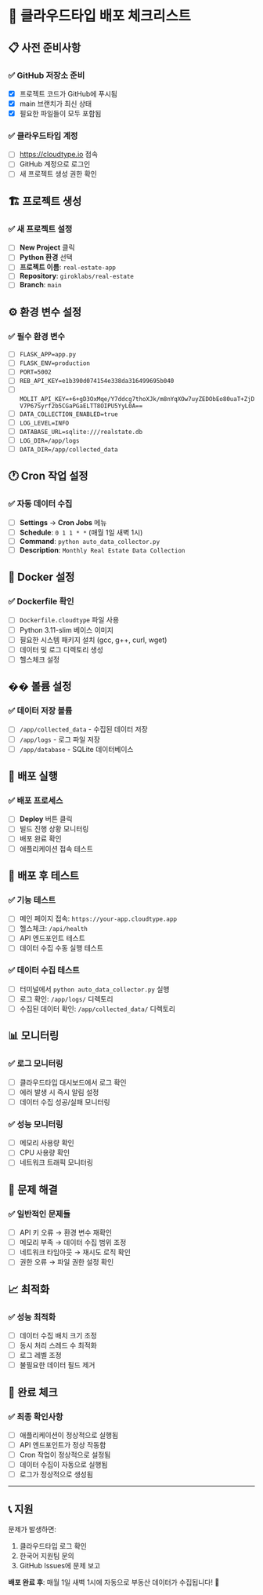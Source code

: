 # 🚀 클라우드타입 배포 체크리스트

## 📋 사전 준비사항

### ✅ GitHub 저장소 준비
- [x] 프로젝트 코드가 GitHub에 푸시됨
- [x] main 브랜치가 최신 상태
- [x] 필요한 파일들이 모두 포함됨

### ✅ 클라우드타입 계정
- [ ] https://cloudtype.io 접속
- [ ] GitHub 계정으로 로그인
- [ ] 새 프로젝트 생성 권한 확인

## 🏗️ 프로젝트 생성

### ✅ 새 프로젝트 설정
- [ ] **New Project** 클릭
- [ ] **Python 환경** 선택
- [ ] **프로젝트 이름**: `real-estate-app`
- [ ] **Repository**: `giroklabs/real-estate`
- [ ] **Branch**: `main`

## ⚙️ 환경 변수 설정

### ✅ 필수 환경 변수
- [ ] `FLASK_APP=app.py`
- [ ] `FLASK_ENV=production`
- [ ] `PORT=5002`
- [ ] `REB_API_KEY=e1b390d074154e338da316499695b040`
- [ ] `MOLIT_API_KEY=+6+gD3OxMqe/Y7ddcg7thoXJk/m8nYqXOw7uyZEDObEo80uaT+ZjDV7P67Syrf2b5CGaPGaELTT8OIPU5YyL0A==`
- [ ] `DATA_COLLECTION_ENABLED=true`
- [ ] `LOG_LEVEL=INFO`
- [ ] `DATABASE_URL=sqlite:///realstate.db`
- [ ] `LOG_DIR=/app/logs`
- [ ] `DATA_DIR=/app/collected_data`

## 🕐 Cron 작업 설정

### ✅ 자동 데이터 수집
- [ ] **Settings** → **Cron Jobs** 메뉴
- [ ] **Schedule**: `0 1 1 * *` (매월 1일 새벽 1시)
- [ ] **Command**: `python auto_data_collector.py`
- [ ] **Description**: `Monthly Real Estate Data Collection`

## 🐳 Docker 설정

### ✅ Dockerfile 확인
- [ ] `Dockerfile.cloudtype` 파일 사용
- [ ] Python 3.11-slim 베이스 이미지
- [ ] 필요한 시스템 패키지 설치 (gcc, g++, curl, wget)
- [ ] 데이터 및 로그 디렉토리 생성
- [ ] 헬스체크 설정

## �� 볼륨 설정

### ✅ 데이터 저장 볼륨
- [ ] `/app/collected_data` - 수집된 데이터 저장
- [ ] `/app/logs` - 로그 파일 저장
- [ ] `/app/database` - SQLite 데이터베이스

## 🚀 배포 실행

### ✅ 배포 프로세스
- [ ] **Deploy** 버튼 클릭
- [ ] 빌드 진행 상황 모니터링
- [ ] 배포 완료 확인
- [ ] 애플리케이션 접속 테스트

## 🧪 배포 후 테스트

### ✅ 기능 테스트
- [ ] 메인 페이지 접속: `https://your-app.cloudtype.app`
- [ ] 헬스체크: `/api/health`
- [ ] API 엔드포인트 테스트
- [ ] 데이터 수집 수동 실행 테스트

### ✅ 데이터 수집 테스트
- [ ] 터미널에서 `python auto_data_collector.py` 실행
- [ ] 로그 확인: `/app/logs/` 디렉토리
- [ ] 수집된 데이터 확인: `/app/collected_data/` 디렉토리

## 📊 모니터링

### ✅ 로그 모니터링
- [ ] 클라우드타입 대시보드에서 로그 확인
- [ ] 에러 발생 시 즉시 알림 설정
- [ ] 데이터 수집 성공/실패 모니터링

### ✅ 성능 모니터링
- [ ] 메모리 사용량 확인
- [ ] CPU 사용량 확인
- [ ] 네트워크 트래픽 모니터링

## 🔧 문제 해결

### ✅ 일반적인 문제들
- [ ] API 키 오류 → 환경 변수 재확인
- [ ] 메모리 부족 → 데이터 수집 범위 조정
- [ ] 네트워크 타임아웃 → 재시도 로직 확인
- [ ] 권한 오류 → 파일 권한 설정 확인

## 📈 최적화

### ✅ 성능 최적화
- [ ] 데이터 수집 배치 크기 조정
- [ ] 동시 처리 스레드 수 최적화
- [ ] 로그 레벨 조정
- [ ] 불필요한 데이터 필드 제거

## 🎯 완료 체크

### ✅ 최종 확인사항
- [ ] 애플리케이션이 정상적으로 실행됨
- [ ] API 엔드포인트가 정상 작동함
- [ ] Cron 작업이 정상적으로 설정됨
- [ ] 데이터 수집이 자동으로 실행됨
- [ ] 로그가 정상적으로 생성됨

---

## 📞 지원

문제가 발생하면:
1. 클라우드타입 로그 확인
2. 한국어 지원팀 문의
3. GitHub Issues에 문제 보고

**배포 완료 후**: 매월 1일 새벽 1시에 자동으로 부동산 데이터가 수집됩니다! 🎉

